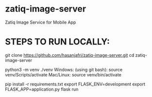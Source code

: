 # zatiq-image-server
Zatiq Image Service for Mobile App

# STEPS TO RUN LOCALLY:
git clone https://github.com/hasanjafri/zatiq-image-server.git
cd zatiq-image-server

python3 -m venv ./venv
Windows: (using git bash): source venv/Scripts/activate
Mac/Linux: source venv/bin/activate

pip install -r requirements.txt
export FLASK_ENV=development
export FLASK_APP=application.py
flask run
